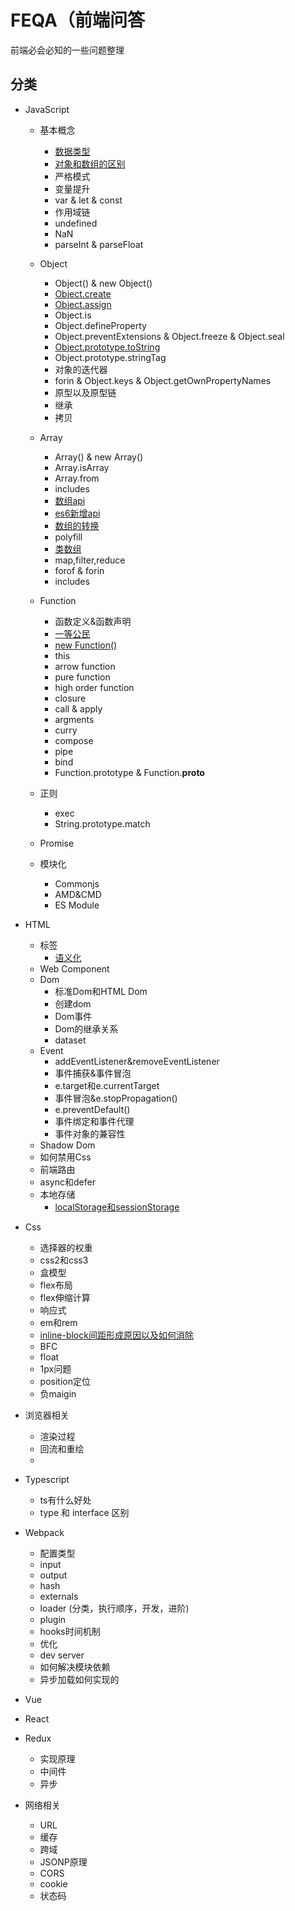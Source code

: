 # FEQA（前端问答

前端必会必知的一些问题整理

## 分类

- JavaScript
  - 基本概念
    - [数据类型](./docs/javascript/数据类型.html)
    - [对象和数组的区别](./docs/javascript/对象和数组的区别.html)
    - 严格模式
    - 变量提升
    - var & let & const
    - 作用域链
    - undefined
    - NaN
    - parseInt & parseFloat
  - Object
    - Object() & new Object()
    - [Object.create](./docs/javascript/Object.create.html)
    - [Object.assign](./docs/javascript/Object.assign.html)
    - Object.is
    - Object.defineProperty
    - Object.preventExtensions & Object.freeze & Object.seal
    - [Object.prototype.toString](./docs/javascript/Object.prototype.toString.html)
    - Object.prototype.stringTag
    - 对象的迭代器
    - forin & Object.keys & Object.getOwnPropertyNames
    - 原型以及原型链
    - 继承
    - 拷贝
    
  - Array
    - Array() & new Array()
    - Array.isArray
    - Array.from
    - includes
    - [数组api](./docs/javascript/数组api.html)
    - [es6新增api](./docs/javascript/es6新增api.html)
    - [数组的转换](./docs/javascript/数组的转换.html)
    - polyfill
    - [类数组](./docs/javascript/类数组.html)
    - map,filter,reduce
    - forof & forin
    - includes
  - Function
    - 函数定义&函数声明
    - [一等公民](./docs/javascript/Function/一等公民.html)
    - [new Function()](./docs/javascript/Function/newFunction().html)
    - this
    - arrow function
    - pure function
    - high order function
    - closure
    - call & apply
    - argments
    - curry
    - compose
    - pipe
    - bind
    - Function.prototype & Function.__proto__
  
  - 正则
    - exec
    - String.prototype.match
  - Promise
  - 模块化
    - Commonjs
    - AMD&CMD
    - ES Module
    
  
- HTML
  - 标签
    - [语义化](./docs/html/语义化.html)
  - Web Component
  - Dom
    - 标准Dom和HTML Dom
    - 创建dom
    - Dom事件
    - Dom的继承关系
    - dataset
  - Event
    - addEventListener&removeEventListener
    - 事件捕获&事件冒泡
    - e.target和e.currentTarget
    - 事件冒泡&e.stopPropagation()
    - e.preventDefault()
    - 事件绑定和事件代理
    - 事件对象的兼容性
  - Shadow Dom
  - 如何禁用Css
  - 前端路由
  - async和defer
  - 本地存储
    - [localStorage和sessionStorage](./docs/html/localStorage和sessionStorage.html)
  
- Css
  - 选择器的权重
  - css2和css3
  - 盒模型
  - flex布局
  - flex伸缩计算
  - 响应式
  - em和rem
  - [inline-block间距形成原因以及如何消除](./docs/css/inline-block间距形成原因以及如何消除.html)
  - BFC
  - float
  - 1px问题
  - position定位
  - 负maigin
- 浏览器相关
  - 渲染过程
  - 回流和重绘
  - 
  
- Typescript
  - ts有什么好处
  - type 和 interface 区别

- Webpack
  - 配置类型
  - input
  - output
  - hash
  - externals
  - loader (分类，执行顺序，开发，进阶)
  - plugin
  - hooks时间机制
  - 优化
  - dev server
  - 如何解决模块依赖
  - 异步加载如何实现的
- Vue
- React
- Redux
  - 实现原理
  - 中间件
  - 异步
- 网络相关
  - URL
  - 缓存
  - 跨域
  - JSONP原理
  - CORS
  - cookie
  - 状态码
